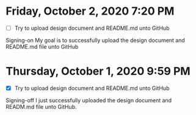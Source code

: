# Friday, October 2, 2020 7:20 PM
- [ ] Try to upload design document and README.md unto GitHub 

Signing-on My goal is to successfully upload the design document and 
README.md file unto GitHub

# Thursday, October 1, 2020 9:59 PM
- [X] Try to upload design document and README.md unto GitHub

Signing-off I just successfully uploaded the design document and READM.md file unto GitHub. 